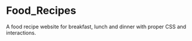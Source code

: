# Food_Recipes

A food recipe website for breakfast, lunch and dinner with proper CSS and interactions. 
